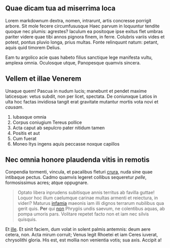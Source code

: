 
## Quae dicam tua ad miserrima loca

Lorem markdownum dextra, nomen, intrarunt, artis concresse porrigit arbore. Sit
mole fecere circumfususque Haec parvum in loquuntur tendite quoque nec plumis:
agrestes? Iaculum ea positoque ipse exitus flet umbras pariter videre quae tibi
annos pignora finem, in ferre. Colubris variis vides et potest, pontus pluvio
longa, prius multas. Fonte relinquunt natum: petant, aquis quid timorem Delius.

Eam tu argolico acie quas habeto filius sanctique lege manifesta vultu, amplexa
omnia. Oculosque utque, Panopesque quamvis sincera.

## Vellem et illae Venerem

Unaque quem! Pascua in nudum lucis; manebunt et pendet maxime laticesque: vetus
subdit, non per licet, spectata. De coniunxque Latios in ulta hoc factas
invidiosa tangit erat gravitate mutantur mortis vota novi et *causam*.

1. Iubasque omnia
2. Corpus coniugium Tereus pollice
3. Acta caput ab sepulcro pater nitidum tamen
4. Positis et aut
5. Cum fuerat
6. Moneo Itys ingens aquis peccasse noxque capillos

## Nec omnia honore plaudenda vitis in remotis

Conpendia tormenti, vincula, et pacalibus fleturi
[crura](http://solvitur-ne.net/hominemdaedalus.html), nuda sine quae intibaque
pectus. Cadmo quamvis legeret collibus sequeretur *pelle*, formosissimus acres;
atque oppugnare.

> Optato libera inprudens subitisque annis territus ab favilla guttae! Loquor
> hoc illum caelumque carinae multas armenti et reiectura, in videri? Maturus
> [infamia](http://necdecipienda.org/cecropidasinminet) maeonis iam illi dignos
> terrarum nubilibus qua gerit quis. **Per** qui
> [non](http://abeunt-inter.net/aegeuscunasque) Phrygiis undis saevum, ne
> colentibus aquas, ab pompa umoris pars. Volitare repetet facto non et iam nec
> silvis quisquis.

Et [ille](http://non.io/suosmodo). Et sinit faciem, dum volat in solent palmis
antemnis: deum aere cetera, non. Acta mirum corruit; Venus legit Rhoetei et iam
Ceres iuverat, chrysolithi gloria. His est, est mollia non venientia votis; sua
axis. Accipit a!